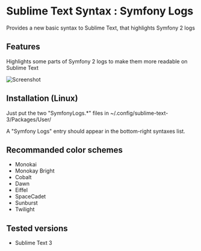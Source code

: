 # Sublime Text Syntax : Symfony Logs
Provides a new basic syntax to Sublime Text, that highlights Symfony 2 logs

## Features
Highlights some parts of Symfony 2 logs to make them more readable on Sublime Text

![Screenshot](http://img11.hostingpics.net/pics/363988screen.png)

## Installation (Linux)
Just put the two "SymfonyLogs.*" files in ~/.config/sublime-text-3/Packages/User/ 

A "Symfony Logs" entry should appear in the bottom-right syntaxes list.

## Recommanded color schemes
- Monokai
- Monokay Bright
- Cobalt
- Dawn
- Eiffel
- SpaceCadet
- Sunburst
- Twilight

## Tested versions
- Sublime Text 3

